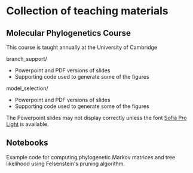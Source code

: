 # Collection of teaching materials

Molecular Phylogenetics Course
------------------------------

This course is taught annually at the University of Cambridge


branch_support/

  * Powerpoint and PDF versions of slides
  * Supporting code used to generate some of the figures

model_selection/
   
  * Powerpoint and PDF versions of slides
  * Supporting code used to generate some of the figures


The Powerpoint slides may not display correctly unless the font 
[Sofia Pro Light](https://www.fontspring.com/fonts/mostardesign/sofia-pro?utm_source=fontsquirrel.com&utm_medium=download_link&utm_campaign=sofia-pro#firstfreeproduct) is available.


Notebooks
---------

Example code for computing phylogenetic Markov matrices and tree likelihood using Felsenstein's pruning algorithm.
